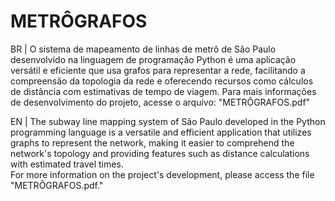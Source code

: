 # METRÔGRAFOS

BR | O sistema de mapeamento de linhas de metrô de São Paulo desenvolvido na linguagem de programação Python é uma aplicação versátil e eficiente que usa grafos para representar a rede, facilitando a compreensão da topologia da rede e oferecendo recursos como cálculos de distância com estimativas de tempo de viagem.
Para mais informações de desenvolvimento do projeto, acesse o arquivo: "METRÔGRAFOS.pdf" 

EN | The subway line mapping system of São Paulo developed in the Python programming language is a versatile and efficient application that utilizes graphs to represent the network, making it easier to comprehend the network's topology and providing features such as distance calculations with estimated travel times.  
For more information on the project's development, please access the file "METRÔGRAFOS.pdf."  
